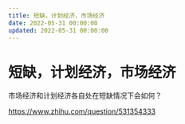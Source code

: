 ```yaml
---
title: 短缺，计划经济，市场经济
date: 2022-05-31 00:00:00
updated: 2022-05-31 00:00:00
---
```


# 短缺，计划经济，市场经济

市场经济和计划经济各自处在短缺情况下会如何？

https://www.zhihu.com/question/531354333
